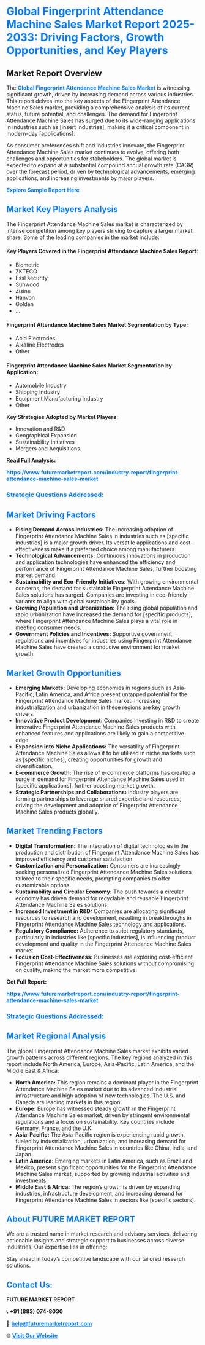 <h1 style="color: #007BFF;">Global Fingerprint Attendance Machine Sales Market Report 2025-2033: Driving Factors, Growth Opportunities, and Key Players</h1>

<section id="overview">
<h2>Market Report Overview</h2>
<p>The <a href="https://www.futuremarketreport.com/industry-report/fingerprint-attendance-machine-sales-market" style="color: #007BFF; text-decoration: none;"><strong>Global Fingerprint Attendance Machine Sales Market</strong></a> is witnessing significant growth, driven by increasing demand across various industries. This report delves into the key aspects of the Fingerprint Attendance Machine Sales market, providing a comprehensive analysis of its current status, future potential, and challenges. The demand for Fingerprint Attendance Machine Sales has surged due to its wide-ranging applications in industries such as [insert industries], making it a critical component in modern-day [applications].</p>
<p>As consumer preferences shift and industries innovate, the Fingerprint Attendance Machine Sales market continues to evolve, offering both challenges and opportunities for stakeholders. The global market is expected to expand at a substantial compound annual growth rate (CAGR) over the forecast period, driven by technological advancements, emerging applications, and increasing investments by major players.</p>
</section>

<section id="overview">
<p><a href="https://www.futuremarketreport.com/request-sample/reportId=109046" style="color: #007BFF; text-decoration: none;"><strong>Explore Sample Report Here</strong></a></p>
</section>

<section id="key-players">
<h2 style="color: #007BFF;">Market Key Players Analysis</h2>
<p>The Fingerprint Attendance Machine Sales market is characterized by intense competition among key players striving to capture a larger market share. Some of the leading companies in the market include:</p>
<h4>Key Players Covered in the Fingerprint Attendance Machine Sales Report:</h4>
<ul><li>Biometric</li><li>ZKTECO</li><li>Essl security</li><li>Sunwood</li><li>Zisine</li><li>Hanvon</li><li>Golden</li><li>...</li></ul>
<h4>Fingerprint Attendance Machine Sales Market Segmentation by Type:</h4>
<ul><li>Acid Electrodes</li><li>Alkaline Electrodes</li><li>Other</li></ul>

<h4>Fingerprint Attendance Machine Sales Market Segmentation by Application:</h4>
<ul><li>Automobile Industry</li><li>Shipping Industry</li><li>Equipment Manufacturing Industry</li><li>Other</li></ul>
<p><strong>Key Strategies Adopted by Market Players:</strong></p>
<ul>
<li>Innovation and R&D</li>
<li>Geographical Expansion</li>
<li>Sustainability Initiatives</li>
<li>Mergers and Acquisitions</li>
</ul>
</section>

<section>
<p><strong>Read Full Analysis: </strong></p><a href="https://www.futuremarketreport.com/industry-report/fingerprint-attendance-machine-sales-market" style="color: #007BFF; text-decoration: none;"><strong>https://www.futuremarketreport.com/industry-report/fingerprint-attendance-machine-sales-market</strong></a>
<h3 style="color: #007BFF;">Strategic Questions Addressed:</h3>
</section>

<section id="driving-factors">
<h2 style="color: #007BFF;">Market Driving Factors</h2>
<ul>
<li><strong>Rising Demand Across Industries:</strong> The increasing adoption of Fingerprint Attendance Machine Sales in industries such as [specific industries] is a major growth driver. Its versatile applications and cost-effectiveness make it a preferred choice among manufacturers.</li>
<li><strong>Technological Advancements:</strong> Continuous innovations in production and application technologies have enhanced the efficiency and performance of Fingerprint Attendance Machine Sales, further boosting market demand.</li>
<li><strong>Sustainability and Eco-Friendly Initiatives:</strong> With growing environmental concerns, the demand for sustainable Fingerprint Attendance Machine Sales solutions has surged. Companies are investing in eco-friendly variants to align with global sustainability goals.</li>
<li><strong>Growing Population and Urbanization:</strong> The rising global population and rapid urbanization have increased the demand for [specific products], where Fingerprint Attendance Machine Sales plays a vital role in meeting consumer needs.</li>
<li><strong>Government Policies and Incentives:</strong> Supportive government regulations and incentives for industries using Fingerprint Attendance Machine Sales have created a conducive environment for market growth.</li>
</ul>
</section>

<section id="growth-opportunities">
<h2 style="color: #007BFF;">Market Growth Opportunities</h2>
<ul>
<li><strong>Emerging Markets:</strong> Developing economies in regions such as Asia-Pacific, Latin America, and Africa present untapped potential for the Fingerprint Attendance Machine Sales market. Increasing industrialization and urbanization in these regions are key growth drivers.</li>
<li><strong>Innovative Product Development:</strong> Companies investing in R&D to create innovative Fingerprint Attendance Machine Sales products with enhanced features and applications are likely to gain a competitive edge.</li>
<li><strong>Expansion into Niche Applications:</strong> The versatility of Fingerprint Attendance Machine Sales allows it to be utilized in niche markets such as [specific niches], creating opportunities for growth and diversification.</li>
<li><strong>E-commerce Growth:</strong> The rise of e-commerce platforms has created a surge in demand for Fingerprint Attendance Machine Sales used in [specific applications], further boosting market growth.</li>
<li><strong>Strategic Partnerships and Collaborations:</strong> Industry players are forming partnerships to leverage shared expertise and resources, driving the development and adoption of Fingerprint Attendance Machine Sales products globally.</li>
</ul>
</section>

<section id="trending-factors">
<h2 style="color: #007BFF;">Market Trending Factors</h2>
<ul>
<li><strong>Digital Transformation:</strong> The integration of digital technologies in the production and distribution of Fingerprint Attendance Machine Sales has improved efficiency and customer satisfaction.</li>
<li><strong>Customization and Personalization:</strong> Consumers are increasingly seeking personalized Fingerprint Attendance Machine Sales solutions tailored to their specific needs, prompting companies to offer customizable options.</li>
<li><strong>Sustainability and Circular Economy:</strong> The push towards a circular economy has driven demand for recyclable and reusable Fingerprint Attendance Machine Sales solutions.</li>
<li><strong>Increased Investment in R&D:</strong> Companies are allocating significant resources to research and development, resulting in breakthroughs in Fingerprint Attendance Machine Sales technology and applications.</li>
<li><strong>Regulatory Compliance:</strong> Adherence to strict regulatory standards, particularly in industries like [specific industries], is influencing product development and quality in the Fingerprint Attendance Machine Sales market.</li>
<li><strong>Focus on Cost-Effectiveness:</strong> Businesses are exploring cost-efficient Fingerprint Attendance Machine Sales solutions without compromising on quality, making the market more competitive.</li>
</ul>
</section>

<section>
<p><strong>Get Full Report: </strong></p><a href="https://www.futuremarketreport.com/industry-report/fingerprint-attendance-machine-sales-market" style="color: #007BFF; text-decoration: none;"><strong>https://www.futuremarketreport.com/industry-report/fingerprint-attendance-machine-sales-market</strong></a>
<h3 style="color: #007BFF;">Strategic Questions Addressed:</h3>
</section>


<section id="regional-analysis">
<h2 style="color: #007BFF;">Market Regional Analysis</h2>
<p>The global Fingerprint Attendance Machine Sales market exhibits varied growth patterns across different regions. The key regions analyzed in this report include North America, Europe, Asia-Pacific, Latin America, and the Middle East & Africa:</p>
<ul>
<li><strong>North America:</strong> This region remains a dominant player in the Fingerprint Attendance Machine Sales market due to its advanced industrial infrastructure and high adoption of new technologies. The U.S. and Canada are leading markets in this region.</li>
<li><strong>Europe:</strong> Europe has witnessed steady growth in the Fingerprint Attendance Machine Sales market, driven by stringent environmental regulations and a focus on sustainability. Key countries include Germany, France, and the U.K.</li>
<li><strong>Asia-Pacific:</strong> The Asia-Pacific region is experiencing rapid growth, fueled by industrialization, urbanization, and increasing demand for Fingerprint Attendance Machine Sales in countries like China, India, and Japan.</li>
<li><strong>Latin America:</strong> Emerging markets in Latin America, such as Brazil and Mexico, present significant opportunities for the Fingerprint Attendance Machine Sales market, supported by growing industrial activities and investments.</li>
<li><strong>Middle East & Africa:</strong> The region’s growth is driven by expanding industries, infrastructure development, and increasing demand for Fingerprint Attendance Machine Sales in sectors like [specific sectors].</li>
</ul>
</section>

<footer>
<h2 style="color: #007BFF;">About FUTURE MARKET REPORT</h2>
<p>We are a trusted name in market research and advisory services, delivering actionable insights and strategic support to businesses across diverse industries. Our expertise lies in offering:</p>

<p>Stay ahead in today’s competitive landscape with our tailored research solutions.</p>

<h2 style="color: #007BFF;">Contact Us:</h2>
<p><strong>FUTURE MARKET REPORT</strong></p>
<p>📞 <strong>+91 (883) 074-8030</strong></p>
<p>📧 <strong><a href="mailto:help@futuremarketreport.com" style="color: #007BFF;">help@futuremarketreport.com</a></strong></p>
<p>🌐 <strong><a href="https://www.futuremarketreport.com/" style="color: #007BFF;">Visit Our Website</a></strong></p>
</footer>